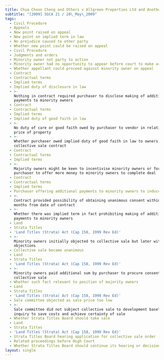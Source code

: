 ```yaml
---
title: Chua Choon Cheng and Others v Allgreen Properties Ltd and Another Appeal
subtitle: "[2009] SGCA 21 / 28\_May\_2009"
tags:
  - Civil Procedure
  - Appeals
  - New point raised on appeal
  - New point on implied term in law
  - No prejudice caused to other party
  - Whether new point could be raised on appeal
  - Civil Procedure
  - Judgments and orders
  - Minority owner not party to action
  - Minority owner had no opportunity to appear before court to make arguments
  - Whether appellant could proceed against minority owner on appeal
  - Contract
  - Contractual terms
  - Implied terms
  - Implied duty of disclosure in law
  - >-
    Nothing in contract required purchaser to disclose making of additional
    payments to minority owners
  - Contract
  - Contractual terms
  - Implied terms
  - Implied duty of good faith in law
  - >-
    No duty of care or good faith owed by purchaser to vendor in relation to
    price of property
  - >-
    Whether purchaser owed implied duty of good faith in law to owners in
    collective sale contract
  - Contract
  - Contractual terms
  - Implied terms
  - >-
    Majority owners might be keen to incentivise minority owners or for
    purchaser to offer more money to minority owners to complete deal
  - Contract
  - Contractual terms
  - Implied terms
  - Purchaser offering additional payments to minority owners to induce consent
  - >-
    Contract provided possibility of obtaining unanimous consent within 12
    months from date of contract
  - >-
    Whether there was implied term in fact prohibiting making of additional
    payments to minority owners
  - Land
  - Strata Titles
  - 'Land Titles (Strata) Act (Cap 158, 1999 Rev Ed)'
  - >-
    Minority owners initially objected to collective sale but later withdrew
    objections
  - Collective sale became unanimous
  - Land
  - Strata Titles
  - 'Land Titles (Strata) Act (Cap 158, 1999 Rev Ed)'
  - >-
    Minority owners paid additional sum by purchaser to procure consent to
    collective sale
  - Whether such fact relevant to position of majority owners
  - Land
  - Strata Titles
  - 'Land Titles (Strata) Act (Cap 158, 1999 Rev Ed)'
  - Sale committee objected as sale price too low
  - >-
    Sale committee did not subject collective sale to development baseline
    inquiry to save costs and achieve certainty of sale
  - Whether Strata Titles Board should take sale
  - Land
  - Strata Titles
  - 'Land Titles (Strata) Act (Cap 158, 1999 Rev Ed)'
  - Strata Titles Board hearing application for collective sale order
  - Related proceedings before High Court
  - Whether Strata Titles Board should continue its hearing or decision
layout: single
---
```



